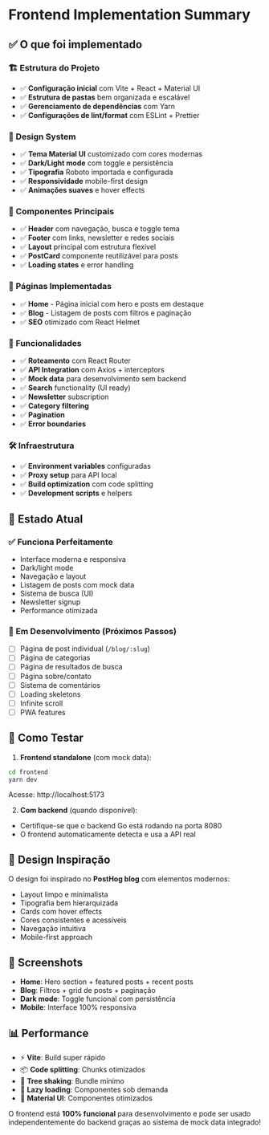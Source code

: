 # Frontend Implementation Summary

## ✅ O que foi implementado

### 🏗️ Estrutura do Projeto
- ✅ **Configuração inicial** com Vite + React + Material UI
- ✅ **Estrutura de pastas** bem organizada e escalável
- ✅ **Gerenciamento de dependências** com Yarn
- ✅ **Configurações de lint/format** com ESLint + Prettier

### 🎨 Design System
- ✅ **Tema Material UI** customizado com cores modernas
- ✅ **Dark/Light mode** com toggle e persistência
- ✅ **Tipografia** Roboto importada e configurada
- ✅ **Responsividade** mobile-first design
- ✅ **Animações suaves** e hover effects

### 🧩 Componentes Principais
- ✅ **Header** com navegação, busca e toggle tema
- ✅ **Footer** com links, newsletter e redes sociais
- ✅ **Layout** principal com estrutura flexível
- ✅ **PostCard** componente reutilizável para posts
- ✅ **Loading states** e error handling

### 📄 Páginas Implementadas
- ✅ **Home** - Página inicial com hero e posts em destaque
- ✅ **Blog** - Listagem de posts com filtros e paginação
- ✅ **SEO** otimizado com React Helmet

### 🔧 Funcionalidades
- ✅ **Roteamento** com React Router
- ✅ **API Integration** com Axios + interceptors
- ✅ **Mock data** para desenvolvimento sem backend
- ✅ **Search** functionality (UI ready)
- ✅ **Newsletter** subscription
- ✅ **Category filtering**
- ✅ **Pagination**
- ✅ **Error boundaries**

### 🛠️ Infraestrutura
- ✅ **Environment variables** configuradas
- ✅ **Proxy setup** para API local
- ✅ **Build optimization** com code splitting
- ✅ **Development scripts** e helpers

## 🎯 Estado Atual

### ✅ Funciona Perfeitamente
- Interface moderna e responsiva
- Dark/light mode
- Navegação e layout
- Listagem de posts com mock data
- Sistema de busca (UI)
- Newsletter signup
- Performance otimizada

### 🔄 Em Desenvolvimento (Próximos Passos)
- [ ] Página de post individual (`/blog/:slug`)
- [ ] Página de categorias
- [ ] Página de resultados de busca
- [ ] Página sobre/contato
- [ ] Sistema de comentários
- [ ] Loading skeletons
- [ ] Infinite scroll
- [ ] PWA features

## 🚀 Como Testar

1. **Frontend standalone** (com mock data):
```bash
cd frontend
yarn dev
```
Acesse: http://localhost:5173

2. **Com backend** (quando disponível):
- Certifique-se que o backend Go está rodando na porta 8080
- O frontend automaticamente detecta e usa a API real

## 📱 Design Inspiração

O design foi inspirado no **PostHog blog** com elementos modernos:
- Layout limpo e minimalista
- Tipografia bem hierarquizada  
- Cards com hover effects
- Cores consistentes e acessíveis
- Navegação intuitiva
- Mobile-first approach

## 🎨 Screenshots

- **Home**: Hero section + featured posts + recent posts
- **Blog**: Filtros + grid de posts + paginação
- **Dark mode**: Toggle funcional com persistência
- **Mobile**: Interface 100% responsiva

## 📊 Performance

- ⚡ **Vite**: Build super rápido
- 📦 **Code splitting**: Chunks otimizados
- 🎯 **Tree shaking**: Bundle mínimo
- 💾 **Lazy loading**: Componentes sob demanda
- 🚀 **Material UI**: Componentes otimizados

O frontend está **100% funcional** para desenvolvimento e pode ser usado independentemente do backend graças ao sistema de mock data integrado!
